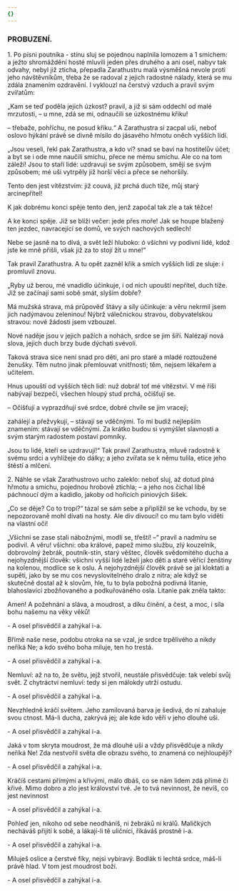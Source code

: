 ```yaml
---
{}
---
```


### PROBUZENÍ.

  

1\. Po písni poutníka - stínu sluj se pojednou naplnila lomozem a 1 smíchem: a ježto shromáždění hosté mluvili jeden přes druhého a ani osel, nabyv tak odvahy, nebyl již zticha, přepadla Zarathustru malá výsměšná nevole proti jeho návštěvníkům, třeba že se radoval z jejich radostné nálady, která se mu zdála znamením ozdravění. I vyklouzl na čerstvý vzduch a pravil svým zvířatům:

„Kam se teď poděla jejich úzkost? pravil, a již si sám oddechl od malé mrzutosti, – u mne, zdá se mi, odnaučili se úzkostnému křiku!

– třebaže, pohříchu, ne posud křiku.“ A Zarathustra si zacpal uši, neboť oslovo hýkání právě se divně mísilo do jásavého hřmotu oněch vyšších lidí.

„Jsou veseli, řekl pak Zarathustra, a kdo ví? snad se baví na hostitelův účet; a byt se i ode mne naučili smíchu, přece ne mému smíchu. Ale co na tom záleží! Jsou to staří lidé: uzdravují se svým způsobem, smějí se svým způsobem; mé uši vytrpěly již horší věci a přece se nehoršily.

Tento den jest vítězstvím: již couvá, již prchá duch tíže, můj starý arcinepřítel!

K jak dobrému konci spěje tento den, jenž započal tak zle a tak těžce!

A ke konci spěje. Již se blíží večer: jede přes moře! Jak se houpe blažený ten jezdec, navracející se domů, ve svých nachových sedlech!

Nebe se jasně na to dívá, a svět leží hluboko: ó všichni vy podivní lidé, kdož jste ke mně přišli, však již za to stojí žít u mne!“

  

Tak pravil Zarathustra. A tu opět zazněl křik a smích vyšších lidí ze sluje: i promluvil znovu.

„Ryby už berou, mé vnadidlo účinkuje, i od nich upouští nepřítel, duch tíže. Již se začínají sami sobě smát, slyším dobře?

Má mužská strava, má průpověď štávy a síly účinkuje: a věru nekrmil jsem jich nadýmavou zeleninou! Nýbrž válečnickou stravou, dobyvatelskou stravou: nové žádosti jsem vzbouzel.

Nové naděje jsou v jejich pažích a nohách, srdce se jim šíří. Nalézají nová slova, jejich duch brzy bude dýchati svévolí.

Taková strava sice není snad pro děti, ani pro staré a mladé roztoužené ženušky. Těm nutno jinak přemlouvat vnitřnosti; těm, nejsem lékařem a učitelem.

Hnus upouští od vyšších těch lidí: nuž dobrá! toť mé vítězství. V mé říši nabývají bezpečí, všechen hloupý stud prchá, očišťují se.

– Očišťují a vyprazdňují své srdce, dobré chvíle se jim vracejí;

zahálejí a přežvykují, – stávají se vděčnými. To mi budiž nejlepším znamením: stávají se vděčnými. Za krátko budou si vymýšlet slavnosti a svým starým radostem postaví pomníky.

Jsou to lidé, kteří se uzdravují!“ Tak pravil Zarathustra, mluvě radostně k svému srdci a vyhlížeje do dálky; a jeho zvířata se k němu tulila, etice jeho štěstí a mlčení.

  

2\. Náhle se však Zarathustrovo ucho zaleklo: neboť sluj, až dotud plná hřmotu a smíchu, pojednou hrobově ztichla; – a jeho nos čichal libě páchnoucí dým a kadidlo, jakoby od hořících piniových šišek. 

„Co se děje? Co to tropí?“ tázal se sám sebe a připlížil se ke vchodu, by se nepozorovaně mohl dívati na hosty. Ale div divoucí! co mu tam bylo viděti na vlastní oči! 

„Všichni se zase stali nábožnými, modlí se, třeští! –“ pravil a nadmíru se podivil. A věru! všichni: oba králové, papež mimo službu, zlý kouzelník, dobrovolný žebrák, poutník-stín, starý věštec, člověk svědomitého ducha a nejohyzdnější člověk: všichni vyšší lidé leželi jako děti a staré věřící ženštiny na kolenou, modlíce se k oslu. A nejohyzdnější člověk právě se jal kloktati a supěti, jako by se mu cos nevyslovitelného dralo z nitra; ale když se skutečně dostal až k slovům, hle, tu to byla pobožná podivná litanie, blahoslavící zbožňovaného a podkuřováného osla. Litanie pak zněla takto:

  

Amen! A požehnání a sláva, a moudrost, a díku činění, a čest, a moc, i síla bohu našemu na věky věků!

\- A osel přisvědčil a zahýkal i-a.

Břímě naše nese, podobu otroka na se vzal, je srdce trpělivého a nikdy neříká Ne; a kdo svého boha miluje, ten ho trestá.

\- A osel přisvědčil a zahýkal i-a.

Nemluví: až na to, že světu, jejž stvořil, neustále přisvědčuje: tak velebí svůj svět. Z chytráctví nemluví: tedy si jen málokdy utrží ostudu.

\- A osel přisvědčil a zahýkal i-a.

Nevzhledně kráčí světem. Jeho zamilovaná barva je šedivá, do ní zahaluje svou ctnost. Má-li ducha, zakrývá jej; ale kde kdo věří v jeho dlouhé uši.

\- A osel přisvědčil a zahýkal i-a.

Jaká v tom skryta moudrost, že má dlouhé uši a vždy přisvědčuje a nikdy neříká Ne! Zda nestvořil světa dle obrazu svého, to znamená co nejhloupěji?

\- A osel přisvědčil a zahýkal i-a.

Kráčíš cestami přímými a křivými, málo dbáš, co se nám lidem zdá přímé či křivé. Mimo dobro a zlo jest království tvé. Je to tvá nevinnost, že nevíš, co jest nevinnost

\- A osel přisvědčil a zahýkal i-a.

Pohleď jen, nikoho od sebe neodháníš, ni žebráků ni králů. Maličkých necháváš přijití k sobě, a lákají-li tě uličníci, říkáváš prostně i-a.

\- A osel přisvědčil a zahýkal i-a.

Miluješ oslice a čerstvé fíky, nejsi vybíravý. Bodlák ti lechtá srdce, máš-li právě hlad. V tom jest moudrost boží.

\- A osel přisvědčil a zahýkal i-a.
